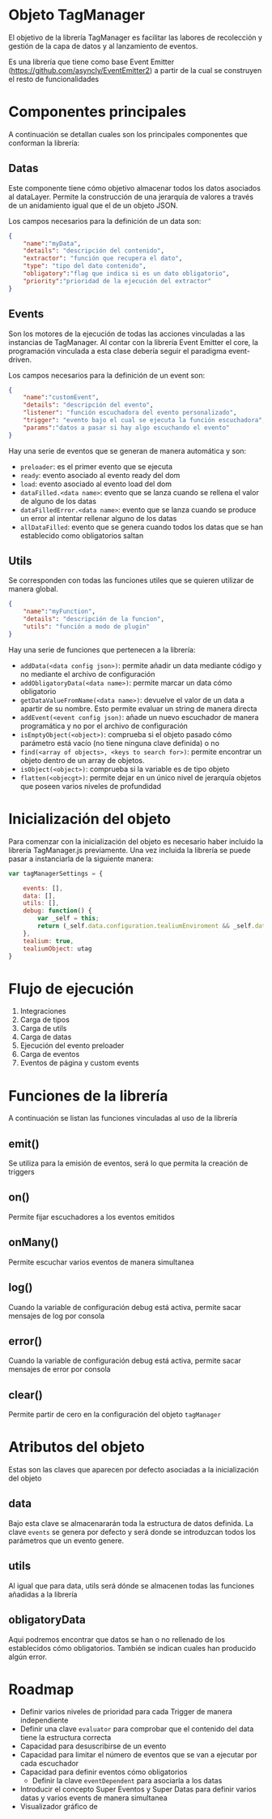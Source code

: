 # Objeto TagManager

El objetivo de la librería TagManager es facilitar las labores de recolección y gestión de la capa de datos y al lanzamiento de eventos.

Es una librería que tiene como base Event Emitter (https://github.com/asyncly/EventEmitter2) a partir de la cual se construyen el resto de funcionalidades

# Componentes principales

A continuación se detallan cuales son los principales componentes que conforman la librería:

## Datas

Este componente tiene cómo objetivo almacenar todos los datos asociados al dataLayer. Permite la construcción de una jerarquía de valores a través de un anidamiento igual que el de un objeto JSON.

Los campos necesarios para la definición de un data son:

``` json
{ 
	"name":"myData",
	"details": "descripción del contenido",
	"extractor": "función que recupera el dato",
	"type": "tipo del dato contenido",
	"obligatory":"flag que indica si es un dato obligatorio",
	"priority":"prioridad de la ejecución del extractor"
}

```

## Events

Son los motores de la ejecución de todas las acciones vinculadas a las instancias de TagManager. Al contar con la librería Event Emitter el core, la programación vinculada a esta clase debería seguir el paradigma event-driven. 

Los campos necesarios para la definición de un event son:

``` json
{ 
	"name":"customEvent",
	"details": "descripción del evento",
	"listener": "función escuchadora del evento personalizado",
	"trigger": "evento bajo el cual se ejecuta la función escuchadora",
	"params":"datos a pasar si hay algo escuchando el evento"
}
```

Hay una serie de eventos que se generan de manera automática y son:

- `preloader`: es el primer evento que se ejecuta 
- `ready`: evento asociado al evento ready del dom 
- `load`: evento asociado al evento load del dom
- `dataFilled.<data name>`: evento que se lanza cuando se rellena el valor de alguno de los datas
- `dataFilledError.<data name>`: evento que se lanza cuando se produce un error al intentar rellenar alguno de los datas
- `allDataFilled`: evento que se genera cuando todos los datas que se han establecido como obligatorios saltan

## Utils

Se corresponden con todas las funciones utiles que se quieren utilizar de manera global.

``` json
{ 
	"name":"myFunction",
	"details": "descripción de la funcion",
	"utils": "función a modo de plugin"
}

```
Hay una serie de funciones que pertenecen a la librería:

- `addData(<data config json>)`: permite añadir un data mediante código y no mediante el archivo de configuración
- `addObligatoryData(<data name>)`: permite marcar un data cómo obligatorio
- `getDataValueFromName(<data name>)`: devuelve el valor de un data a apartir de su nombre. Esto permite evaluar un string de manera directa
- `addEvent(<event config json)`: añade un nuevo escuchador de manera programática y no por el archivo de configuración
- `isEmptyObject(<object>)`: comprueba si el objeto pasado cómo parámetro está vacío (no tiene ninguna clave definida) o no 
- `find(<array of objects>, <keys to search for>)`: permite encontrar un objeto dentro de un array de objetos.
- `isObject(<object>)`: comprueba si la variable es de tipo objeto
- `flatten(<objecgt>)`: permite dejar en un único nivel de jerarquía objetos que poseen varios niveles de profundidad

# Inicialización del objeto 

Para comenzar con la inicialización del objeto es necesario haber incluido la librería TagManager.js previamente.
Una vez incluida la librería se puede pasar a instanciarla de la siguiente manera:

```javascript
var tagManagerSettings = {

    events: [],
    data: [],
    utils: [],
    debug: function() {
        var _self = this;
        return (_self.data.configuration.tealiumEnviroment && _self.data.configuration.tealiumEnviroment != "prod");
    },
    tealium: true,
    tealiumObject: utag
}

```
# Flujo de ejecución

1. Integraciones
2. Carga de tipos
3. Carga de utils
4. Carga de datas
5. Ejecución del evento preloader
6. Carga de eventos
7. Eventos de página y custom events

# Funciones de la librería

A continuación se listan las funciones vinculadas al uso de la librería

## emit()

Se utiliza para la emisión de eventos, será lo que permita la creación de triggers

## on()

Permite fijar escuchadores a los eventos emitidos

## onMany()

Permite escuchar varios eventos de manera simultanea

## log()

Cuando la variable de configuración debug está activa, permite sacar mensajes de log por consola

## error()

Cuando la variable de configuración debug está activa, permite sacar mensajes de error por consola

## clear()

Permite partir de cero en la configuración del objeto `tagManager`


# Atributos del objeto

Estas son las claves que aparecen por defecto asociadas a la inicialización del objeto

## data

Bajo esta clave se almacenararán toda la estructura de datos definida. La clave `events` se genera por defecto y será donde se introduzcan todos los parámetros que un evento genere.

## utils

Al igual que para data, utils será dónde se almacenen todas las funciones añadidas a la librería

## obligatoryData

Aqui podremos encontrar que datos se han o no rellenado de los establecidos cómo obligatorios. También se indican cuales han producido algún error.

# Roadmap

- Definir varios niveles de prioridad para cada Trigger de manera independiente
- Definir una clave `evaluator` para comprobar que el contenido del data tiene la estructura correcta
- Capacidad para desuscribirse de un evento
- Capacidad para limitar el número de eventos que se van a ejecutar por cada escuchador
- Capacidad para definir eventos cómo obligatorios
	- Definir la clave `eventDependent` para asociarla a los datas
- Introducir el concepto Super Eventos y Super Datas para definir varios datas y varios events de manera simultanea
- Visualizador gráfico de 





